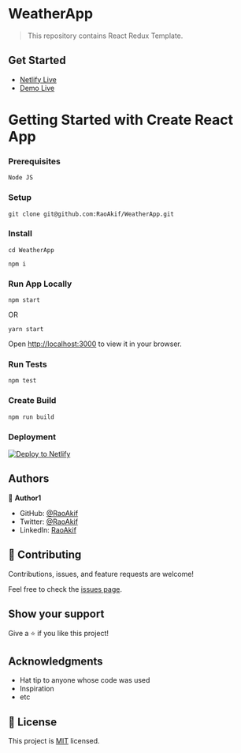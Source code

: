 # WeatherApp

> This repository contains React Redux Template.

## Get Started
 * [Netlify Live](https://weatherapp-raoakif.netlify.app/)
 * [Demo Live]([https://weatherapp-raoakif.netlify.app/](https://www.loom.com/share/049def9edae24355889b07c33203ea70))


# Getting Started with Create React App
### Prerequisites
`Node JS`

### Setup
```
git clone git@github.com:RaoAkif/WeatherApp.git
```
### Install
```
cd WeatherApp
```
```
npm i
```

### Run App Locally
```
npm start
```
OR
```
yarn start
```
Open [http://localhost:3000](http://localhost:3000) to view it in your browser.

### Run Tests
```
npm test
```

### Create Build
```
npm run build
```

### Deployment
[![Deploy to Netlify](https://www.netlify.com/img/deploy/button.svg)](https://app.netlify.com/start/deploy?repository=https://github.com/RaoAkif/WeatherApp)

## Authors

👤 **Author1**

- GitHub: [@RaoAkif](https://github.com/RaoAkif)
- Twitter: [@RaoAkif](https://twitter.com/RaoAkif)
- LinkedIn: [RaoAkif](https://linkedin.com/in/RaoAkif)

## 🤝 Contributing

Contributions, issues, and feature requests are welcome!

Feel free to check the [issues page](../../issues/).

## Show your support

Give a ⭐️ if you like this project!

## Acknowledgments

- Hat tip to anyone whose code was used
- Inspiration
- etc

## 📝 License

This project is [MIT](./MIT.md) licensed.
